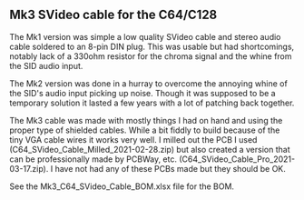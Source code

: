 ## Mk3 SVideo cable for the C64/C128

The Mk1 version was simple a low quality SVideo cable and stereo audio cable soldered to an 8-pin DIN plug. This was usable but had shortcomings, notably lack of a 330ohm resistor for the chroma signal and the whine from the SID audio input.

The Mk2 version was done in a hurray to overcome the annoying whine of the SID's audio input picking up noise. Though it was supposed to be a temporary solution it lasted a few years with a lot of patching back together.

The Mk3 cable was made with mostly things I had on hand and using the proper type of shielded cables. While a bit fiddly to build because of the tiny VGA cable wires it works very well. I milled out the PCB I used (C64_SVideo_Cable_Milled_2021-02-28.zip) but also created a version that can be professionally made by PCBWay, etc. (C64_SVideo_Cable_Pro_2021-03-17.zip). I have not had any of these PCBs made but they should be OK.  

See the Mk3_C64_SVideo_Cable_BOM.xlsx file for the BOM.